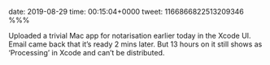 date: 2019-08-29
time: 00:15:04+0000
tweet: 1166866822513209346
%%%

Uploaded a trivial Mac app for notarisation earlier today in the Xcode UI. Email came back that it’s ready 2 mins later. But 13 hours on it still shows as ‘Processing’ in Xcode and can’t be distributed.
